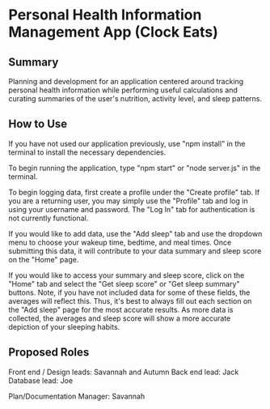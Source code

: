 # Personal Health Information Management App (Clock Eats)

## Summary 

Planning and development for an application centered around tracking personal health information while performing useful calculations and curating summaries of the user's nutrition, activity level, and sleep patterns.

## How to Use

If you have not used our application previously, use "npm install" in the terminal to install the necessary dependencies. 

To begin running the application, type "npm start" or "node server.js" in the terminal.

To begin logging data, first create a profile under the "Create profile" tab. If you are a returning user, you may simply use the "Profile" tab and log in using your username and password. The "Log In" tab for authentication is not currently functional.

If you would like to add data, use the "Add sleep" tab and use the dropdown menu to choose your wakeup time, bedtime, and meal times. Once submitting this data, it will contribute to your data summary and sleep score on the "Home" page.

If you would like to access your summary and sleep score, click on the "Home" tab and select the "Get sleep score" or "Get sleep summary" buttons. Note, if you have not included data for some of these fields, the averages will reflect this. Thus, it's best to always fill out each section on the "Add sleep" page for the most accurate results. As more data is collected, the averages and sleep score will show a more accurate depiction of your sleeping habits.

## Proposed Roles
Front end / Design leads: Savannah and Autumn
Back end lead: Jack
Database lead: Joe

Plan/Documentation Manager: Savannah
